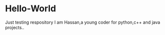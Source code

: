 # Hello-World
Just testing respository
I am Hassan,a young coder  for python,c++ and java projects..   
